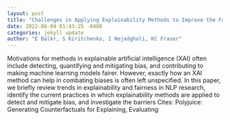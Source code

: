```yaml
--- 
layout: post 
title: "Challenges in Applying Explainability Methods to Improve the Fairness of NLP Models" 
date: 2022-06-04 01:43:25 -0400 
categories: jekyll update 
author: "E Balkr, S Kiritchenko, I Nejadgholi, KC Fraser" 
--- 
```

Motivations for methods in explainable artificial intelligence (XAI) often include detecting, quantifying and mitigating bias, and contributing to making machine learning models fairer. However, exactly how an XAI method can help in combating biases is often left unspecified. In this paper, we briefly review trends in explainability and fairness in NLP research, identify the current practices in which explainability methods are applied to detect and mitigate bias, and investigate the barriers Cites: Polyjuice: Generating Counterfactuals for Explaining, Evaluating